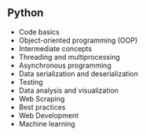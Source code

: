 ## Python
- Code basics
- Object-oriented programming (OOP)
- Intermediate concepts
- Threading and multiprocessing
- Asynchronous programming
- Data serialization and deserialization
- Testing
- Data analysis and visualization
- Web Scraping
- Best practices
- Web Development
- Machine learning
